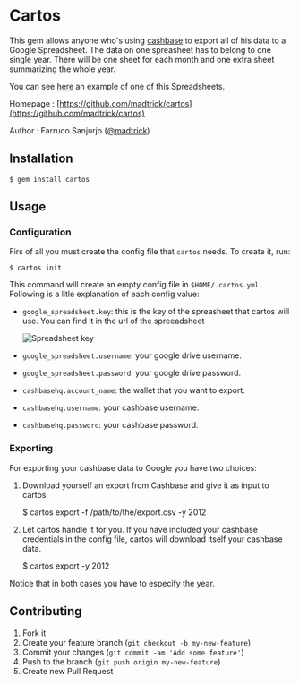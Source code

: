 # Cartos

This gem allows anyone who's using [cashbase](https://www.cashbasehq.com/) to export all of his data to a Google Spreadsheet. The data on one spreasheet has to belong to one single year. There will be one sheet for each month and one extra sheet summarizing the whole year.

You can see [here](https://docs.google.com/spreadsheet/ccc?key=0AqwuU2RQe3lzdEt5Rm1qZEp4RnNqOEsyRWJHcUQybnc&usp=sharing) an example of one of this Spreadsheets.

Homepage : [https://github.com/madtrick/cartos](https://github.com/madtrick/cartos)

Author : Farruco Sanjurjo ([@madtrick](https://twitter.com/madtrick))


## Installation

    $ gem install cartos
## Usage

### Configuration

Firs of all you must create the config file that ```cartos``` needs. To create it, run:

    $ cartos init

This command will create an empty config file in ```$HOME/.cartos.yml```. Following is a litle explanation of each config value:

  * ```google_spreadsheet.key```: this is the key of the spreasheet that cartos will use. You can find it in the url of the spreeadsheet

      ![Spreadsheet key](https://raw.github.com/madtrick/cartos/screenshoots/spreadsheet_url.png)

  * ```google_spreadsheet.username```: your google drive username.
  * ```google_spreadsheet.password```: your google drive password.
  * ```cashbasehq.account_name```: the wallet that you want to export.
  * ```cashbasehq.username```: your cashbase username.
  * ```cashbasehq.password```: your cashbase password.

### Exporting

For exporting your cashbase data to Google you have two choices:

  1. Download yourself an export from Cashbase and give it as input to cartos

        $ cartos export -f /path/to/the/export.csv -y 2012

  2. Let cartos handle it for you. If you have included your cashbase credentials in the config file, cartos will download itself your cashbase data.

        $ cartos export -y 2012

Notice that in both cases you have to especify the year.

## Contributing

1. Fork it
2. Create your feature branch (`git checkout -b my-new-feature`)
3. Commit your changes (`git commit -am 'Add some feature'`)
4. Push to the branch (`git push origin my-new-feature`)
5. Create new Pull Request
